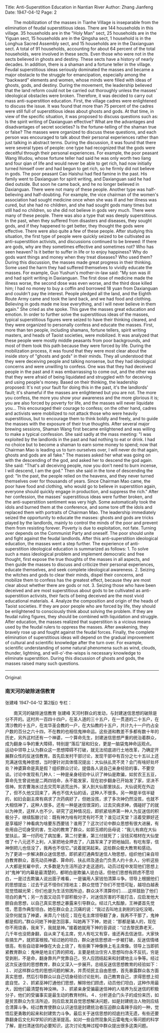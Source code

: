 Title: Anti-Superstition Education in Nantian River
Author: Zhang Jianfeng
Date: 1947-04-12
Page: 2

　　The mobilization of the masses in Tianhe Village is inseparable from the elimination of feudal superstitious ideas. There are 144 households in this village. 35 households are in the "Holy Man" sect, 25 households are in the Yiguan sect, 15 households are in the Qingsha sect, 1 household is in the Longhua Sacred Assembly sect, and 15 households are in the Daxianguan sect. A total of 91 households, accounting for about 64 percent of the total households, were involved in these sects. Even those who were not in the sects believed in ghosts and destiny. These sects have a history of nearly decades. In addition, there is a shaman and a fortune teller in the village. Feudal superstitious ideas seriously dominated the masses and became a major obstacle to the struggle for emancipation, especially among the "backward" elements and women, whose minds were filled with ideas of ghosts, gods, and destiny.
    During the movement, the leadership believed that the land reform could not be carried out thoroughly unless the masses' ideological obstacles were broken. Therefore, it was decided to carry out mass anti-superstition education. First, the village cadres were enlightened to discuss the issue. It was found that more than 75 percent of the cadres were still full of superstitious ideas about ghosts and gods. At that time, in view of the specific situation, it was proposed to discuss questions such as: Is the spirit writing of Daxianguan effective? What are the advantages and disadvantages of secret societies? Is the fortune-telling of the shaman true or false? The masses were organized to discuss these questions, and each person was encouraged to talk about their personal experiences rather than just talking in abstract terms. During the discussion, it was found that there were several types of people: one type had recognized that the gods were deceitful through their personal experiences. For example, the poor peasant Wang Wudou, whose fortune teller had said he was only worth two liang and four qian of life and would never be able to get rich, had now initially turned himself over and had begun to get rich, so he firmly did not believe in gods. The poor peasant Cao Haishui had fled famine in the past. His family went to Daxianguan for spirit writing, and Daxianguan said he had died outside. But soon he came back, and he no longer believed in Daxianguan. There were not many of these people. Another type was half-believing and half-doubting. For example, the vice chairman of the women's association had sought medicine once when she was ill and her illness was cured, but she had no children, and she had sought gods many times but still had no children, so she did not believe in gods very much. There were many of these people. There was also a type that was deeply superstitious. In the past, when they suffered from disasters and diseases, they sought gods, and if they happened to get better, they thought the gods were effective. There were also quite a few of these people. After studying this situation, the first type of people were quickly seized to be cultivated as anti-superstition activists, and discussions continued to be brewed: If there are gods, why are they sometimes effective and sometimes not? Who has seen heaven? Is it better to suffer in life or to enjoy happiness? Why do gods want things and money when they treat diseases? Who used them? During this discussion, the masses made great progress in their thinking. Some used the harm they had suffered themselves to vividly educate the masses. For example, Guo Yushun's mother-in-law said: "My son was ill and had spirit writing in Daxianguan. The first dose of medicine made the illness worse, the second dose was even worse, and the third dose killed him; I had no money to buy a coffin and borrowed 18 yuan from Daxianguan and couldn't pay the interest. People pledged all the land, and the Eighth Route Army came and took the land back, and we had food and clothing. Believing in gods made me lose everything, and I will never believe in them again." She cried as she spoke. This gave the masses great education and emotion.
    In order to further solve the superstitious ideas of the masses, typical superstitious figures were seized to have their thinking cleared, and they were organized to personally confess and educate the masses. First, more than ten people, including shamans, fortune tellers, spirit writing masters, and heads of Taoist societies, were mobilized. It was analyzed that these people were mostly middle peasants from poor backgrounds, and most of them took this path because they were forced by life. During the mobilization process, it was found that they were most clear about the inside story of "ghosts and gods" in their minds. They all understood that they were deceiving people and talking nonsense, but they had ideological concerns and were unwilling to confess. One was that they had deceived people in the past and it was embarrassing to come out, and the other was that they were afraid of being liquidated and struggled with for deceiving and using people's money. Based on their thinking, the leadership proposed: It's not your fault for doing this in the past, it's the landlords' fault; it's shameful if the masses are enlightened but you are not. The more you confess, the more you show your awareness and the more glorious it is; you are also forced by poverty for life, and the masses will never liquidate you... This encouraged their courage to confess; on the other hand, cadres and activists were mobilized to not attack those who were heavily superstitious, but to encourage them to think boldly and freely, and to guide the masses with the exposure of their true thoughts. After several major brewing sessions, Shaman Wang first became enlightened and was willing to make a typical confession. She said sadly at the mass meeting: "I was exploited by the landlords in the past and had nothing to eat or drink. I had no choice but to become a shaman to earn some money to spend; now that Chairman Mao is leading us to turn ourselves over, I will never do that again, ghosts and gods are all fake." The masses asked her what was going on with the descending of the god, and asked her to descend the god again. She said: "That's all deceiving people, now you don't need to burn incense, I will descend, I am the god." Then she said in the tone of descending the god: "In the past, the people relied on the heavens, and they never turned themselves over for thousands of years. Since Chairman Mao came, the poor have food and clothing, who would go to believe in superstition again, everyone should quickly engage in production, and suppress the rich." After her confession, the masses' superstitious ideas were further broken, and the anti-superstition sentiment was very high. Some automatically took the idols and burned them at the conference, and some tore off the idols and replaced them with portraits of Chairman Mao. The leadership immediately seized the opportunity to educate the masses: ghosts and gods are tricks played by the landlords, mainly to control the minds of the poor and prevent them from resisting forever. Poverty is due to exploitation, not fate. Turning over depends on the Communist Party and oneself. The poor should unite and fight against the feudal landlords. After this anti-superstition ideological education, the masses went a step further. The experience of anti-superstition ideological education is summarized as follows:
    1. To solve such a mass ideological problem and implement democratic and free thought, first expose the true thoughts of the masses in all aspects, and then guide the masses to discuss and criticize their personal experiences, educate themselves, and seek complete ideological awareness. 2. Seizing the witches and gods to clear their minds, dispel their concerns, and mobilize them to confess has the greatest effect, because they are most clear about whether there are gods or not. 3. Seizing those who have been deceived and are most superstitious about gods to be cultivated as anti-superstition activists, their facts of being deceived are the most vivid educational materials. 4. Analyze the composition and origin of the heads of Taoist societies. If they are poor people who are forced by life, they should be enlightened to consciously think about solving the problem. If they are feudal ruling figures, they should be combined with liquidation and struggle. After education, the masses realized that superstition is a vicious means used by the feudal rulers to oppress the masses. After awakening, they bravely rose up and fought against the feudal forces. Finally, the complete elimination of superstitious ideas will depend on the gradual improvement of cultural and scientific knowledge after the turn over. For example, scientific understanding of some natural phenomena such as wind, clouds, thunder, lightning, and will-o'-the-wisps is necessary knowledge to eliminate superstition. During this discussion of ghosts and gods, the masses raised many such questions.



<hr /> 

Original: 


### 南天河的破除迷信教育
张建峰
1947-04-12
第2版()
专栏：

　　南天河的破除迷信教育
    张建峰
    天河村群众的发动，与封建迷信思想的破除是分不开的。这村共一百四十四户，在圣人道的三十五户，在一贯道的二十五户，在清沙教的十五户，在龙华圣会教的一户，在大仙教的十五户，共计九十一户约占全户数的百分之六十四，不在教的也相信鬼神命运。这些道和教差不多都有数十年的历史，另外这村还有一个神婆，一个算命先生，封建迷信思想严重的统治着群众，成为翻身斗争的重大障碍，特别是“落后”层和妇女，更是一脑袋鬼神命运观点。
    运动中领导上认为群众这一思想障碍不打破，就无法彻底进行土地改革，乃确定开展群众性的反迷信教育。首先启发村干部讨论，发现干部中有百分之七十五以上还充满迷信鬼神思想，当时便针对具体情况提出：大仙扶乩灵不灵？会门有啥好处坏处？神婆算命是真是假？组织群众讨论，提倡各人说自己亲身经验的事，不要空谈。讨论中发现有几种人：一种是亲身经验中认识了神仙是欺骗，如贫农王五豆，算命先生曾说他是二两四钱命，永不能发家，现在初步翻身已开始发了家，坚决不信神。贫农曹海水过去灾荒年逃荒出外，家人到大仙那里扶乩，大仙说死在外边了，但不久他又回来了，再也不信大仙的话，这种人不很多。另一种是半信半疑的，如妇会副主席有病求了次药病好了，但她没孩，求了多次神仍然没孩，也就不大相信神了，这种人很多。还有一种是迷信很深的，过去灾病求神，偶碰好了的就以为神灵，这样人也不少。研究了这种情况后，即抓紧培养第一种人为反迷信的积极分子，继续酝酿讨论：既有神为啥有时灵有时不灵？谁见过天堂？活着受罪好还是享福好？神看病为啥要东西要钱？谁用了？这次讨论中群众思想有很大进展，有些用自己切身受的害，生动的教育了群众，如郭玉顺的岳母说：“我儿有病在大仙堂扶乩，第一付药吃了病加重，第二付更重，第三付就死了；没钱买棺材在大仙堂借了十八元还不上利，人家把地全押去了，八路军来了才把地抽回，有吃有穿，信神倒把儿也信没了，我再也不信它。”说着就哭起来。这给群众极大教育和感动。
    为了更进一步解决群众迷信思想，即抓紧打通典型迷信人物思想，组织他们亲自坦白教育群众，首先动员神婆、算命的、扶乩师及道会门负责人约十余人，分析这些人大都是贫雇中农，大多数是为生活所迫才走这道的。动员过程中发现他们思想上对“鬼神”的内幕是最清楚的，都明白是欺骗人说白话，但他们思想有顾虑不愿坦白，一是过去欺骗人说出面子难看，一是骗用人家钱怕清算斗争。领导上根据他们的思想提出：过去干这不怪你们怪地主；群众觉悟了你们不觉悟可耻，越坦白越表现觉悟越光荣；你们也是为生活穷困所迫，群众决不清算你们……这样鼓励了他们坦白的勇气；另一方面又动员干部积极分子，对迷信厉害的不能打击，应启发他大胆自由思想，以自己真实思想之暴露来引导群众。经过几大酝酿，王神婆首先觉悟，愿意作典型坦白。她在群众会上沉痛的说：“我过去叫地主剥削的没吃没喝，没奈何就当了神婆，来弄几个钱花；现在毛主席领导翻了身，我再不干那了，鬼神都是假的。”群众问她下神是怎回事，叫她再下下神，她说：“那都是骗人的，现在你不用烧香，我来下，我就是神。”接着她就用下神的音调说：“过去黎民靠老天，几千年也没把身翻，自从来了毛主席，穷人有吃又有穿，谁还再去信迷信，大家快些搞生产，就把富根按。”经过她的坦白，群众迷信思想进一步被打破，反迷信情绪很高，有些自动拿神像在大会上烧了，有些撕下神像换上毛主席像。领导上当即抓紧教育群众：鬼神是地主们弄的把戏，主要是统治住穷人思想叫你永不反抗，穷是受剥削，不是命，翻身靠共产党靠自己，穷人应团结起来和封建地主斗争等。经过这次反迷信的思想教育，群众又深入一步展开。总结反迷信思想教育的经验如下：
    １、对这样群众性的思想问题的解决，并贯彻民主自由思想，首先暴露群众各方面真实思想，然后引导群众以自己切身经验讨论批判，自己教育自己，求得思想上彻底自觉。２、抓紧巫神打通他们思想，解除他们顾虑，动员他们坦白，这种作用最大，因他们最清楚有神没神。３、抓紧亲身受骗最迷信神的人培养为反迷信的积极分子，他们的受骗事实是最生动的教育材料。４、分析道会门头子的成份来历，如是贫苦群众为生活所迫，则应启发其自觉思想解决问题，如是封建统治人物则应结合清算斗争。经过教育使群众认识迷信是封建统治者压迫群众毒辣手段的一种，觉悟后更勇敢的起来和封建势力斗争。最后关于迷信思想的彻底扫清无遗，有些还要靠翻身后文化科学知识的逐渐提高。如对一些自然现象风云雷电鬼火等问题的科学了解，是扫清迷信的必要知识，这次讨论鬼神过程中群众提出很多这类问题。
